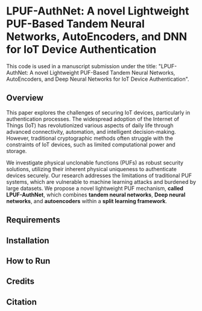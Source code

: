 # LPUF-AuthNet: A novel Lightweight PUF-Based Tandem Neural Networks, AutoEncoders, and DNN for IoT Device Authentication
This code is used in a manuscript submission under the title: "LPUF-AuthNet: A novel Lightweight PUF-Based Tandem Neural Networks, AutoEncoders, and Deep Neural Networks for IoT Device Authentication".
## Overview
This paper explores the challenges of securing IoT devices, particularly in authentication processes. The widespread adoption of the Internet of Things (IoT) has revolutionized various aspects of daily life through advanced connectivity, automation, and intelligent decision-making. However, traditional cryptographic methods often struggle with the constraints of IoT devices, such as limited computational power and storage.

We investigate physical unclonable functions (PUFs) as robust security solutions, utilizing their inherent physical uniqueness to authenticate devices securely. Our research addresses the limitations of traditional PUF systems, which are vulnerable to machine learning attacks and burdened by large datasets. We propose a novel lightweight PUF mechanism, **called LPUF-AuthNet**, which combines **tandem neural networks**, **Deep neural networks**, and **autoencoders** within a **split learning framework**.

## Requirements

## Installation 


## How to Run
 

## Credits

## Citation
